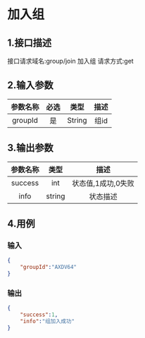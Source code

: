 # 加入组

## 1.接口描述

接口请求域名:group/join
加入组
请求方式:get

## 2.输入参数

| 参数名称  | 必选  |  类型  |         描述         |
| :-------: | :---: | :----: | :------------------: |
| groupId | 是 | String | 组id |

## 3.输出参数

|  参数名称  |  类型  |         描述         |
| :-------: | :----: | :------------------: |
| success | int | 状态值,1成功,0失败 |
| info | string | 状态描述 |

## 4.用例

### 输入

```json
{
    "groupId":"AXDV64"
}
```

### 输出

```json
{
    "success":1,
    "info":"组加入成功"
}
```
